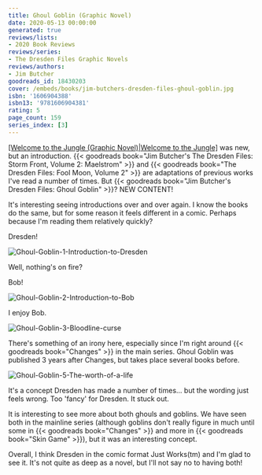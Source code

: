 ```yaml
---
title: Ghoul Goblin (Graphic Novel)
date: 2020-05-13 00:00:00
generated: true
reviews/lists:
- 2020 Book Reviews
reviews/series:
- The Dresden Files Graphic Novels
reviews/authors:
- Jim Butcher
goodreads_id: 18430203
cover: /embeds/books/jim-butchers-dresden-files-ghoul-goblin.jpg
isbn: '1606904388'
isbn13: '9781606904381'
rating: 5
page_count: 159
series_index: [3]
---
```

[[Welcome to the Jungle (Graphic Novel)|Welcome to the Jungle]]() was new, but an introduction. {{< goodreads book="Jim Butcher's The Dresden Files: Storm Front, Volume 2: Maelstrom" >}} and {{< goodreads book="The Dresden Files: Fool Moon, Volume 2" >}} are adaptations of previous works I've read a number of times. But {{< goodreads book="Jim Butcher's Dresden Files: Ghoul Goblin" >}}? NEW CONTENT!  

It's interesting seeing introductions over and over again. I know the books do the same, but for some reason it feels different in a comic. Perhaps because I'm reading them relatively quickly?  

<!--more-->

Dresden!  

![Ghoul-Goblin-1-Introduction-to-Dresden](/embeds/books/attachments/ghoul-goblin-1-introduction-to-dresden.png)  

Well, nothing's on fire?  

Bob!  

![Ghoul-Goblin-2-Introduction-to-Bob](/embeds/books/attachments/ghoul-goblin-2-introduction-to-bob.png)  

I enjoy Bob.  

![Ghoul-Goblin-3-Bloodline-curse](/embeds/books/attachments/ghoul-goblin-3-bloodline-curse.png)  

There's something of an irony here, especially since I'm right around {{< goodreads book="Changes" >}} in the main series. Ghoul Goblin was published 3 years after Changes, but takes place several books before.  

![Ghoul-Goblin-5-The-worth-of-a-life](/embeds/books/attachments/ghoul-goblin-5-the-worth-of-a-life.png)  

It's a concept Dresden has made a number of times... but the wording just feels wrong. Too 'fancy' for Dresden. It stuck out.  

It is interesting to see more about both ghouls and goblins. We have seen both in the mainline series (although goblins don't really figure in much until some in {{< goodreads book="Changes" >}} and more in {{< goodreads book="Skin Game" >}}), but it was an interesting concept.  

Overall, I think Dresden in the comic format Just Works(tm) and I'm glad to see it. It's not quite as deep as a novel, but I'll not say no to having both!